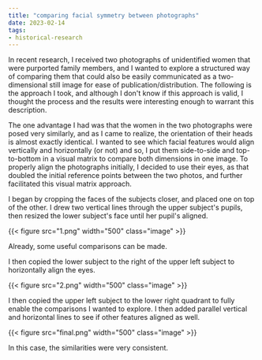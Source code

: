 ```yaml
---
title: "comparing facial symmetry between photographs"
date: 2023-02-14  
tags:
- historical-research
---
```


In recent research, I received two photographs of unidentified women that were purported family members, and I wanted to explore a structured way of comparing them that could also be easily communicated as a two-dimensional still image for ease of publication/distribution. The following is the approach I took, and although I don't know if this approach is valid, I thought the process and the results were interesting enough to warrant this description.

<!--more-->

The one advantage I had was that the women in the two photographs were posed very similarly, and as I came to realize, the orientation of their heads is almost exactly identical. I wanted to see which facial features would align vertically and horizontally (or not) and so, I put them side-to-side and top-to-bottom in a visual matrix to compare both dimensions in one image. To properly align the photographs initially, I decided to use their eyes, as that doubled the initial reference points between the two photos, and further facilitated this visual matrix approach.

I began by cropping the faces of the subjects closer, and placed one on top of the other. I drew two vertical lines through the upper subject's pupils, then resized the lower subject's face until her pupil's aligned.

{{< figure src="1.png" width="500" class="image" >}}

Already, some useful comparisons can be made. 

I then copied the lower subject to the right of the upper left subject to horizontally align the eyes. 

{{< figure src="2.png" width="500" class="image" >}}

I then copied the upper left subject to the lower right quadrant to fully enable the comparisons I wanted to explore. I then added parallel vertical and horizontal lines to see if other features aligned as well.

{{< figure src="final.png" width="500" class="image" >}}

In this case, the similarities were very consistent.

